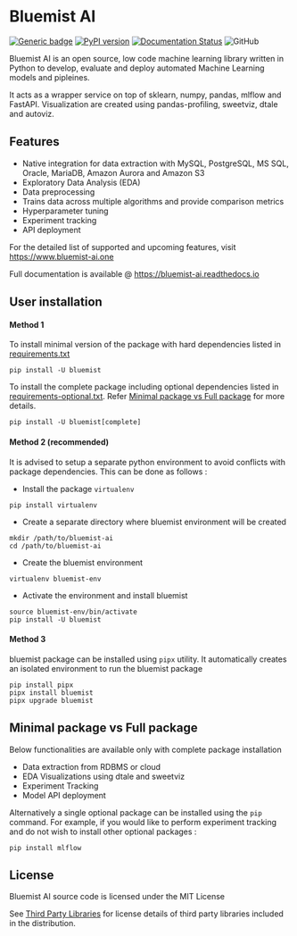 # Bluemist AI

[![Generic badge](https://img.shields.io/badge/python-3.9-blue.svg)](https://shields.io/)
[![PyPI version](https://badge.fury.io/py/bluemist.svg)](https://badge.fury.io/py/bluemist)
[![Documentation Status](https://readthedocs.org/projects/bluemist-ai/badge/?version=latest)](https://bluemist-ai.readthedocs.io/en/latest/?badge=latest)
![GitHub](https://img.shields.io/github/license/shashanka89/bluemist-ai)

Bluemist AI is an open source, low code machine learning library written in Python to develop, evaluate and deploy automated Machine
Learning models and pipleines.

It acts as a wrapper service on top of sklearn, numpy, pandas, mlflow and FastAPI. Visualization are created using
pandas-profiling, sweetviz, dtale and autoviz. 

## Features
- Native integration for data extraction with MySQL, PostgreSQL, MS SQL, Oracle, MariaDB, Amazon Aurora and Amazon S3
- Exploratory Data Analysis (EDA)
- Data preprocessing
- Trains data across multiple algorithms and provide comparison metrics
- Hyperparameter tuning
- Experiment tracking
- API deployment

For the detailed list of supported and upcoming features, visit https://www.bluemist-ai.one

Full documentation is available @ https://bluemist-ai.readthedocs.io

## User installation

#### Method 1

To install minimal version of the package with hard dependencies listed in  [requirements.txt](requirements.txt)

```{python}
pip install -U bluemist
```

To install the complete package including optional dependencies listed
in  [requirements-optional.txt](requirements-optional.txt).
Refer [Minimal package vs Full package](#minimal-package-vs-full-package) for more details.

```{python}
pip install -U bluemist[complete]
```

#### Method 2 (recommended)
It is advised to setup a separate python environment to avoid conflicts with package dependencies. 
This can be done as follows :

- Install the package ``virtualenv``

```{python}
pip install virtualenv
```

- Create a separate directory where bluemist environment will be created

```{python}
mkdir /path/to/bluemist-ai
cd /path/to/bluemist-ai
```

- Create the bluemist environment

```{python}
virtualenv bluemist-env
```

- Activate the environment and install bluemist

```{python}
source bluemist-env/bin/activate
pip install -U bluemist
```

#### Method 3

bluemist package can be installed using ``pipx`` utility. It automatically creates an isolated environment to run the
bluemist package

```{python}
pip install pipx
pipx install bluemist
pipx upgrade bluemist
```

## Minimal package vs Full package
Below functionalities are available only with complete package installation

- Data extraction from RDBMS or cloud
- EDA Visualizations using dtale and sweetviz
- Experiment Tracking
- Model API deployment

Alternatively a single optional package can be installed using the ``pip`` command. For example, if you would like to
perform experiment tracking and do not wish to install other optional packages :

```{python}
pip install mlflow
```

## License

Bluemist AI source code is licensed under the MIT License

See [Third Party Libraries](https://github.com/mist-projects/bluemist-ai/wiki/Third-Part-Libraries) for license details of third party libraries included in the distribution.
